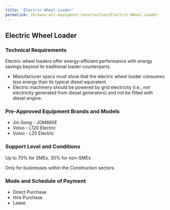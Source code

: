 ```yaml
---
title: 'Electric Wheel Loader'
permalink: /browse-all-equipment-Construction/Electric-Wheel-Loader
---
```


## Electric Wheel Loader

### Technical Requirements

Electric wheel loaders offer energy-efficient performance with energy savings beyond its traditional loader counterparts.
- Manufacturer specs must show that the electric wheel loader consumes less energy than its typical diesel equivalent. 
- Electric machinery should be powered by grid electricity (i.e., not electricity generated from diesel generators) and not be fitted with diesel engine.

### Pre-Approved Equipment Brands and Models

- Jin Gong - JGM860E
- Volvo - L120 Electric
- Volvo - L25 Electric

### Support Level and Conditions

Up to 70% for SMEs, 30% for non-SMEs

Only for businesses within the Construction sectors.

### Mode and Schedule of Payment 

- Direct Purchase
- Hire Purchase
- Lease

